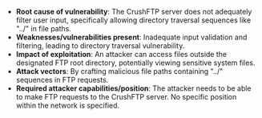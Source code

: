 - **Root cause of vulnerability**: The CrushFTP server does not adequately filter user input, specifically allowing directory traversal sequences like "../" in file paths.
- **Weaknesses/vulnerabilities present**: Inadequate input validation and filtering, leading to directory traversal vulnerability.
- **Impact of exploitation**: An attacker can access files outside the designated FTP root directory, potentially viewing sensitive system files.
- **Attack vectors**: By crafting malicious file paths containing "../" sequences in FTP requests.
- **Required attacker capabilities/position**: The attacker needs to be able to make FTP requests to the CrushFTP server. No specific position within the network is specified.
